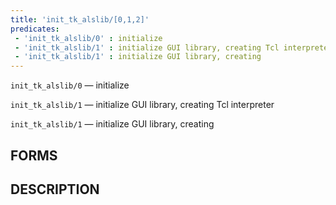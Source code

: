 ```yaml
---
title: 'init_tk_alslib/[0,1,2]'
predicates:
 - 'init_tk_alslib/0' : initialize
 - 'init_tk_alslib/1' : initialize GUI library, creating Tcl interpreter
 - 'init_tk_alslib/1' : initialize GUI library, creating
---
```

`init_tk_alslib/0` — initialize

`init_tk_alslib/1` — initialize GUI library, creating Tcl interpreter

`init_tk_alslib/1` — initialize GUI library, creating


## FORMS


## DESCRIPTION

